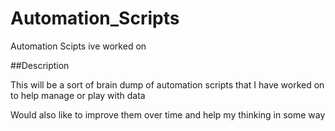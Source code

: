 # Automation_Scripts
Automation Scipts ive worked on


##Description

This will be a sort of brain dump of automation scripts that I have worked on to help manage or play with data

Would also like to improve them over time and help my thinking in some way
